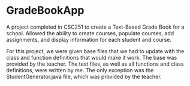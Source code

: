 # GradeBookApp
A project completed in CSC251 to create a Text-Based Grade Book for a school. Allowed the ability to create courses, populate courses, add assignments, and display information for each student and course. 

For this project, we were given base files that we had to update with the class and function definitions that would make it work. The base was provided by the teacher. The test files, as well as all functions and class definitions, were written by me. The only exception was the StudentGenerator.java file, which was provided by the teacher.

